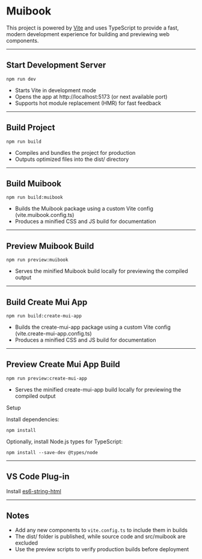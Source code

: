 # Muibook

This project is powered by [Vite](https://vitejs.dev/) and uses TypeScript to provide a fast, modern development experience for building and previewing web components.

---

## Start Development Server

`npm run dev`

- Starts Vite in development mode
- Opens the app at http://localhost:5173 (or next available port)
- Supports hot module replacement (HMR) for fast feedback

---

## Build Project

`npm run build`

- Compiles and bundles the project for production
- Outputs optimized files into the dist/ directory

---

## Build Muibook

`npm run build:muibook`

- Builds the Muibook package using a custom Vite config (vite.muibook.config.ts)
- Produces a minified CSS and JS build for documentation

---

## Preview Muibook Build

`npm run preview:muibook`

- Serves the minified Muibook build locally for previewing the compiled output

---

## Build Create Mui App

`npm run build:create-mui-app`

- Builds the create-mui-app package using a custom Vite config (vite.create-mui-app.config.ts)
- Produces a minified CSS and JS build for documentation

---

## Preview Create Mui App Build

`npm run preview:create-mui-app`

- Serves the minified create-mui-app build locally for previewing the compiled output

Setup

Install dependencies:

`npm install`

Optionally, install Node.js types for TypeScript:

`npm install --save-dev @types/node`

---

## VS Code Plug-in

Install [es6-string-html](https://marketplace.visualstudio.com/items?itemName=Tobermory.es6-string-html)

---

## Notes

- Add any new components to `vite.config.ts` to include them in builds
- The dist/ folder is published, while source code and src/muibook are excluded
- Use the preview scripts to verify production builds before deployment
